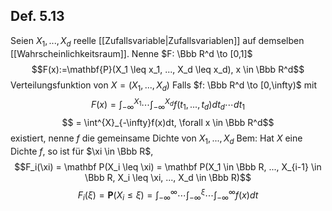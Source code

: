 ## Def. 5.13
Seien $X_1, ..., X_d$ reelle [[Zufallsvariable|Zufallsvariablen]] auf demselben [[Wahrscheinlichkeitsraum]].
Nenne $F: \Bbb R^d \to [0,1]$
$$F(x):=\mathbf{P}(X_1 \leq x_1, ..., X_d \leq x_d), x \in \Bbb R^d$$
Verteilungsfunktion von $X= (X_1, ..., X_d)$
Falls $f: \Bbb R^d \to [0,\infty)$ mit
$$F(x) = \int^{X_1}_{-\infty}\cdots\int^{X_d}_{-\infty}f(t_1, ..., t_d)dt_d\cdots dt_1$$
$$ = \int^{X}_{-\infty}f(x)dt, \forall x \in \Bbb R^d$$
existiert, nenne $f$ die gemeinsame Dichte von $X_1, ..., X_d$
Bem: Hat $X$ eine Dichte $f$, so ist für $\xi \in \Bbb R$, 
$$F_i(\xi) = \mathbf P(X_i \leq \xi) = \mathbf P(X_1 \in \Bbb R, ..., X_{i-1} \in \Bbb R, X_i \leq \xi, ..., X_d \in \Bbb R)$$
$$F_i(\xi) = \mathbf P(X_i \leq \xi) = \int^{\infty}_{-\infty} \cdots\int^{\xi}_{-\infty}\cdots \int^{\infty}_{-\infty}f(x)dt$$